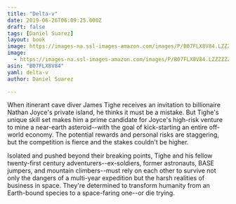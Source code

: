 ```yaml
---
title: "Delta-v"
date: 2019-06-26T06:09:25.000Z
draft: false
tags: [Daniel Suarez]
layout: book
image: https://images-na.ssl-images-amazon.com/images/P/B07FLX8V84.LZZZZZZZ.jpg
image: 
  - https://images-na.ssl-images-amazon.com/images/P/B07FLX8V84.LZZZZZZZ.jpg
asin: "B07FLX8V84"
yaml: delta-v
author: Daniel Suarez

---
```


When itinerant cave diver James Tighe receives an invitation to billionaire Nathan Joyce's private island, he thinks it must be a mistake. But Tighe's unique skill set makes him a prime candidate for Joyce's high-risk venture to mine a near-earth asteroid--with the goal of kick-starting an entire off-world economy. The potential rewards and personal risks are staggering, but the competition is fierce and the stakes couldn't be higher.  
  
Isolated and pushed beyond their breaking points, Tighe and his fellow twenty-first century adventurers--ex-soldiers, former astronauts, BASE jumpers, and mountain climbers--must rely on each other to survive not only the dangers of a multi-year expedition but the harsh realities of business in space. They're determined to transform humanity from an Earth-bound species to a space-faring one--or die trying.